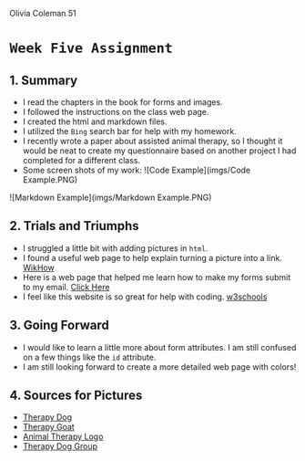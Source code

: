 Olivia Coleman 51

# `Week Five Assignment`

## 1. Summary
* I read the chapters in the book for forms and images.
* I followed the instructions on the class web page.
* I created the html and markdown files.
* I utilized the `Bing` search bar for help with my homework.
* I recently wrote a paper about assisted animal therapy, so I thought it would be neat to create my questionnaire based on another project I had completed for a different class.
* Some screen shots of my work:
![Code Example](imgs/Code Example.PNG)

![Markdown Example](imgs/Markdown Example.PNG)

## 2. Trials and Triumphs
* I struggled a little bit with adding pictures in `html`.
* I found a useful web page to help explain turning a picture into a link. [WikHow](http://www.wikihow.com/Make-a-Picture-Link-in-HTML)
* Here is a web page that helped me learn how to make my forms submit to my email. [Click Here](http://www.chami.com/tips/internet/010597I.html)
* I feel like this website is so great for help with coding. [w3schools](https://www.w3schools.com/html/default.asp)

## 3. Going Forward
* I would like to learn a little more about form attributes. I am still confused on a few things like the `id` attribute.
* I am still looking forward to create a more detailed web page with colors!

## 4. Sources for Pictures
* [Therapy Dog](http://www.foxvalleypets.org/therapy-dog-program/)
* [Therapy Goat](https://www.pinterest.com/pin/127015651963588980/)
* [Animal Therapy Logo](http://www.animalsasnaturaltherapy.org)
* [Therapy Dog Group](http://www.servicecanines.org/therapy-dogs-and-their-training/)
